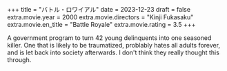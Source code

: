 +++
title = "バトル・ロワイアル"
date = 2023-12-23
draft = false
extra.movie.year = 2000
extra.movie.directors = "Kinji Fukasaku"
extra.movie.en_title = "Battle Royale"
extra.movie.rating = 3.5
+++

A government program to turn 42 young delinquents into one seasoned killer. One that is likely to be traumatized, problably hates all adults forever, and is let back into society afterwards. I don't think they really thought this through.<!-- more -->